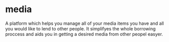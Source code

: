 media
=====

A platform which helps you manage all of your media items you have and all you would like to lend to other people. It simplifyes the whole borrowing proccess and aids you in getting a desired media from other peopel easyer.
